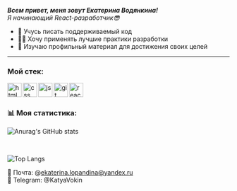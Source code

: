 ___Всем привет, меня зовут Екатерина Водянкина!___
<br/>
_Я начинающий React-разработчик😎_

* 💪 Учусь писать поддерживаемый код
* 👩‍💻 Хочу применять лучшие практики разработки
* 📙 Изучаю профильный материал для достижения своих целей 

***

### Мой стeк:

<img align="left" alt="html" width="32px" src="https://user-images.githubusercontent.com/100767361/192206038-2b194ea8-765f-452b-869d-5d046e7c44ca.png">
<img align="left" alt="css" width="32px" src="https://user-images.githubusercontent.com/100767361/192206269-7955722a-8f0e-46b4-80ef-73dd9e804d19.png">
<img align="left" alt="js" width="32px" src="https://user-images.githubusercontent.com/100767361/192206650-69ba588f-090b-45b4-85f0-d108392effbf.png">
<img align="left" alt="git" width="32px" src="https://user-images.githubusercontent.com/100767361/192206773-abbd38dd-7dcd-47b9-97de-826bd3a30836.png">
<img align="left" alt="react" width="32px" src="https://user-images.githubusercontent.com/100767361/192206913-8dd56161-b169-48e5-a440-12e188f6b5cc.png">

<br/>

<br/>

### 📊 Моя статистика:

![Anurag's GitHub stats](https://github-readme-stats.vercel.app/api?username=EkaterinaVokin&show_icons=true&theme=tokyonight)

<br/>

![Top Langs](https://github-readme-stats.vercel.app/api/top-langs/?username=EkaterinaVokin&layout=compact)


📩 Почта: @ekaterina.lopandina@yandex.ru
<br/>
📱 Telegram: @KatyaVokin
